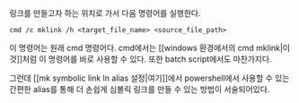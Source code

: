 링크를 만들고자 하는 위치로 가서 다음 명령어를 실행한다.
```
cmd /c mklink /h <target_file_name> <source_file_path>
```
이 명령어는 원래 cmd 명령어다. cmd에서는 [[windows 환경에서의 cmd mklink|이것]]처럼 이 명령어를 바로 사용할 수 있다. 또한 batch script에서도 마찬가지다.

그런데 [[mk symbolic link ln alias 설정|여기]]에서 powershell에서 사용할 수 있는 간편한 alias를 통해 더 손쉽게 심볼릭 링크를 만들 수 있는 방법이 서술되어있다.
